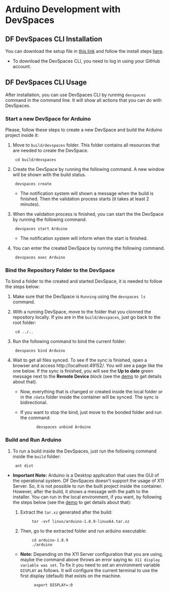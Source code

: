 # Arduino Development with DevSpaces 

## DF DevSpaces CLI Installation

You can download the setup file in [this link](https://www.devspaces.io/devspaces/download) and follow the install steps [here](https://support.devspaces.io/article/22-devspaces-client-installation).

* To download the DevSpaces CLI, you need to log in using your GitHub account.

## DF DevSpaces CLI Usage

After installation, you can use DevSpaces CLI by running `devspaces` command in the command line. It will show all actions that you can do with DevSpaces.

### Start a new DevSpace for Arduino

Please, follow these steps to create a new DevSpace and build the Arduino project inside it:

1. Move to `build/devspaces` folder. This folder contains all resources that are needed to create the DevSpace.

        cd build/devspaces

1. Create the DevSpace by running the following command. A new window will be shown with the build status.

        devspaces create
    
    * The notification system will shown a message when the build is finished. Then the validation process starts (it takes at least 2 minutes).

1. When the validation process is finished, you can start the the DevSpace by running the following command. 

        devspaces start Arduino

    * The notification system will inform when the start is finished.

1. You can enter the created DevSpace by running the following command. 

        devspaces exec Arduino

### Bind the Repository Folder to the DevSpace

To bind a folder to the created and started DevSpace, it is needed to follow the steps below:

1. Make sure that the DevSpace is `Running` using the `devspaces ls` command.

1. With a running DevSpace, move to the folder that you clonned the repository locally. If you are in the `build/devspaces`, just go back to the root folder:

        cd ../..

1. Run the following command to bind the current folder:

        devspaces bind Arduino

1. Wait to get all files synced. To see if the sync is finished, open a browser and access http://localhost:49152/. You will see a page like the one below. If the sync is finished, you will see the **Up to date** green message next to the **Remote Device** block (see the [demo](https://jira.devfactory.com/secure/attachment/624734/Arduino%20Import.mp4) to get details about that).

   * Now, everything that is changed or created inside the local folder or in the `/data` folder inside the container will be synced. The sync is bidirectional. 

   * If you want to stop the bind, just move to the bonded folder and run the command:

                devspaces unbind Arduino

### Build and Run Arduino

1. To run a build inside the DevSpaces, just run the following command inside the `build` folder:

        ant dist

* **Important Note:** Arduino is a Desktop application that uses the GUI of the operational system. DF DevSpaces doesn't support the usage of X11 Server. So, it is not possible to run the built project inside the container. However, after the build, it shows a message with the path to the installer. You can run in the local environment, if you want, by following the steps below (see the [demo](https://jira.devfactory.com/secure/attachment/624734/Arduino%20Import.mp4) to get details about that):

    1. Extract the `tar.xz` generated after the build:

                tar -xvf linux/arduino-1.8.9-linux64.tar.xz

    1. Then, go to the extracted folder and run arduino executable:

                cd arduino-1.8.9
                ./arduino

    * **Note:** Depending on the X11 Server configuration that you are using, maybe the command above throws an error saying `No X11 display variable was set`. To fix it you need to set an environment variable `DISPLAY` as follows. It will configure the current terminal to use the first display (default) that exists on the machine.

                export DISPLAY=:0

